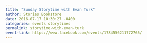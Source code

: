 ```yaml
---
title: "Sunday Storytime with Evan Turk"
author: Stories Bookstore
date: 2016-07-17 10:30:27 -0400
categories: events storytimes
permalink: storytime-with-evan-turk
event-link: https://www.facebook.com/events/1784556211772765/
---
```

